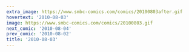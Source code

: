 ```yaml
---
extra_image: https://www.smbc-comics.com/comics/20100803after.gif
hovertext: '2010-08-03'
image: https://www.smbc-comics.com/comics/20100803.gif
next_comic: '2010-08-04'
prev_comic: '2010-08-02'
title: '2010-08-03'
---
```


